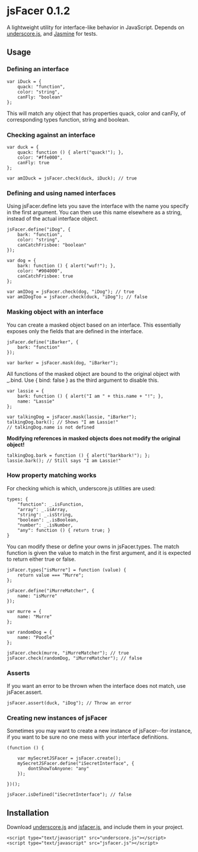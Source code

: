 jsFacer 0.1.2
=============

A lightweight utility for interface-like behavior in JavaScript. Depends on [underscore.js](http://documentcloud.github.com/underscore/), and [Jasmine](http://pivotal.github.com/jasmine/) for tests.


Usage
-----


### Defining an interface

    var iDuck = {
        quack: "function",
        color: "string",
        canFly: "boolean"
    };

This will match any object that has properties quack, color and canFly, of corresponding types function, string and boolean.


### Checking against an interface

    var duck = {
        quack: function () { alert("quack!"); },
        color: "#ffe000",
        canFly: true
    };

    var amIDuck = jsFacer.check(duck, iDuck); // true


### Defining and using named interfaces

Using jsFacer.define lets you save the interface with the name you specify in the first argument. You can then use this name elsewhere as a string, instead of the actual interface object.

    jsFacer.define("iDog", {
        bark: "function",
        color: "string",
        canCatchFrisbee: "boolean"
    });

    var dog = {
        bark: function () { alert("wuf!"); },
        color: "#904000",
        canCatchFrisbee: true
    };

    var amIDog = jsFacer.check(dog, "iDog"); // true
    var amIDogToo = jsFacer.check(duck, "iDog"); // false


### Masking object with an interface

You can create a masked object based on an interface. This essentially exposes only the fields that are defined in the interface.

    jsFacer.define("iBarker", {
        bark: "function"
    });

    var barker = jsFacer.mask(dog, "iBarker");

All functions of the masked object are bound to the original object with _.bind. Use { bind: false } as the third argument to disable this.

    var lassie = {
        bark: function () { alert("I am " + this.name + "!"; },
        name: "Lassie"
    };

    var talkingDog = jsFacer.mask(lassie, "iBarker");
    talkingDog.bark(); // Shows "I am Lassie!"
    // talkingDog.name is not defined

**Modifying references in masked objects does not modify the original object!**

    talkingDog.bark = function () { alert("barkbark!"); };
    lassie.bark(); // Still says "I am Lassie!"


### How property matching works

For checking which is which, underscore.js utilities are used:

    types: {
        "function": _.isFunction,
        "array": _.isArray,
        "string": _.isString,
        "boolean": _.isBoolean,
        "number": _.isNumber,
        "any": function () { return true; }
    }

You can modify these or define your owns in jsFacer.types. The match function is given the value to match in the first argument, and it is expected to return either true or false.

    jsFacer.types["isMurre"] = function (value) {
        return value === "Murre";
    };

    jsFacer.define("iMurreMatcher", {
        name: "isMurre"
    });

    var murre = {
        name: "Murre"
    };

    var randomDog = {
        name: "Poodle"
    };

    jsFacer.check(murre, "iMurreMatcher"); // true
    jsFacer.check(randomDog, "iMurreMatcher"); // false


### Asserts

If you want an error to be thrown when the interface does not match, use jsFacer.assert.

    jsFacer.assert(duck, "iDog"); // Throw an error


### Creating new instances of jsFacer

Sometimes you may want to create a new instance of jsFacer--for instance, if you want to be sure no one mess with your interface definitions.

    (function () {

        var mySecretJSFacer = jsFacer.create();
        mySecretJSFacer.define("iSecretInterface", {
            dontShowToAnyone: "any"
        });

    })();

    jsFacer.isDefined("iSecretInterface"); // false


Installation
------------

Download [underscore.js](http://documentcloud.github.com/underscore/underscore-min.js) and [jsfacer.js](https://github.com/downloads/tehmou/jsFacer/jsfacer.js), and include them in your project.

    <script type="text/javascript" src="underscore.js"></script>
    <script type="text/javascript" src="jsfacer.js"></script>
